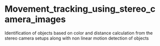 # Movement_tracking_using_stereo_camera_images
Identification of objects based on color and distance calculation from the stereo camera setups along with non linear motion detection of objects
